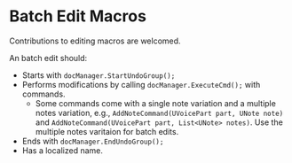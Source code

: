 ﻿# Batch Edit Macros

Contributions to editing macros are welcomed.
            
An batch edit should:
- Starts with `docManager.StartUndoGroup();`                
- Performs modifications by calling `docManager.ExecuteCmd();` with commands.
  - Some commands come with a single note variation and a multiple notes variation, e.g., `AddNoteCommand(UVoicePart part, UNote note)` and `AddNoteCommand(UVoicePart part, List<UNote> notes)`. Use the multiple notes varitaion for batch edits.
- Ends with `docManager.EndUndoGroup();`
- Has a localized name.
